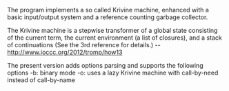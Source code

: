 The program implements a so called Krivine machine, enhanced with a basic
input/output system and a reference counting garbage collector.

The Krivine machine is a stepwise transformer of a global state consisting of
the current term, the current environment (a list of closures), and a stack of
continuations (See the 3rd reference for details.)
-- http://www.ioccc.org/2012/tromp/how13

The present version adds options parsing and supports the following options
-b: binary mode
-o: uses a lazy Krivine machine with call-by-need instead of call-by-name
